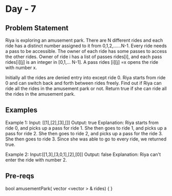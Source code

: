 # Day - 7

## Problem Statement

Riya is exploring an amusement park. There are N different rides and each ride has a distinct number assigned to it from 0,1,2,......N-1. Every ride needs a pass to be accessible. The owner of each ride has some passes to access the other rides. Owner of ride i has a list of passes rides[i], and each pass rides[i][j] is an integer in [0,1,... N-1]. A pass rides [i][j] =x opens the ride with number x.

Initially all the rides are denied entry into except ride 0. Riya starts from ride 0 and can switch back and forth between rides freely. Find out if Riya can ride all the rides in the amusement park or not. Return true if she can ride all the rides in the amusement park.




## Examples

Example 1: 
Input: [[1],[2],[3],[]]
Output: true
Explanation: Riya starts from ride 0, and picks up a pass for ride 1. She then goes to ride 1, and picks up a pass for ride 2. She then goes to ride 2, and picks up a pass for the ride 3. She then goes to ride 3. Since she was able to go to every ride, we returned true.

Example 2:
Input:[[1,3],[3,0,1],[2],[0]]
Output: false
Explanation: Riya can't enter the ride with number 2.


## Pre-reqs

bool amusementPark( vector <vector<int> > & rides) {  }

